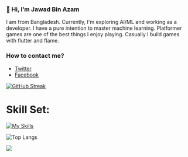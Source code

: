 ### 👋 Hi, I’m Jawad Bin Azam

I am from Bangladesh. Currently, I'm exploring AI/ML and working as a developer. I have a pure intention to master machine learning. Platformer games are one of the best things I enjoy playing. Casually I build games with flutter and flame.

### How to contact me?
- [Twitter](https://twitter.com/abidibnazam)
- [Facebook](https://facebook.com/itsjawadagain)



  
[![GitHub Streak](https://streak-stats.demolab.com/?user=abid365)](https://git.io/streak-stats)








<h1>Skill Set:</h1>

[![My Skills](https://skillicons.dev/icons?i=js,vuejs,nuxt,fastapi,postgresql,flutter,nodejs,python,c++,dart )](https://skillicons.dev)


![Top Langs](https://github-readme-stats.vercel.app/api/top-langs/?username=abid365&layout=compact)




![](https://komarev.com/ghpvc/?username=abid365)
<!---
abid365/abid365 is a ✨ special ✨ repository because its `README.md` (this file) appears on your GitHub profile.
You can click the Preview link to take a look at your changes.
--->
